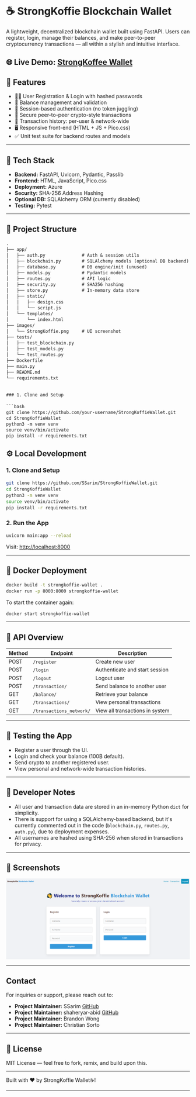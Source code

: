 # ☕ StrongKoffie Blockchain Wallet

A lightweight, decentralized blockchain wallet built using FastAPI. Users can register, login, manage their balances, and make peer-to-peer cryptocurrency transactions — all within a stylish and intuitive interface.

🌐 Live Demo: [StrongKoffee Wallet](https://blockchainwallet-ece5ghd7gvc7gpec.canadaeast-01.azurewebsites.net/)
---

## 🚀 Features

- 🧑‍💻 User Registration & Login with hashed passwords
- 💼 Balance management and validation
- 🔐 Session-based authentication (no token juggling)
- 💸 Secure peer-to-peer crypto-style transactions
- 🧾 Transaction history: per-user & network-wide
- 🖥️ Responsive front-end (HTML + JS + Pico.css)
- ✅ Unit test suite for backend routes and models

---

## 🧰 Tech Stack

- **Backend:** FastAPI, Uvicorn, Pydantic, Passlib
- **Frontend:** HTML, JavaScript, Pico.css
- **Deployment:** Azure
- **Security:** SHA-256 Address Hashing
- **Optional DB:** SQLAlchemy ORM (currently disabled)
- **Testing:** Pytest

---
## 📁 Project Structure

```
.
├── app/
│   ├── auth.py              # Auth & session utils
│   ├── blockchain.py        # SQLAlchemy models (optional DB backend)
│   ├── database.py          # DB engine/init (unused)
│   ├── models.py            # Pydantic models
│   ├── routes.py            # API logic
│   ├── security.py          # SHA256 hashing
│   ├── store.py             # In-memory data store
│   ├── static/
│   │   ├── design.css
│   │   └── script.js
│   └── templates/
│       └── index.html
├── images/
│   └── StrongKoffie.png     # UI screenshot
├── tests/
│   ├── test_blockchain.py
│   ├── test_models.py
│   └── test_routes.py
├── Dockerfile
├── main.py
├── README.md
└── requirements.txt
```
```## ⚙️ Local Development

### 1. Clone and Setup

```bash
git clone https://github.com/your-username/StrongKoffieWallet.git
cd StrongKoffieWallet
python3 -m venv venv
source venv/bin/activate
pip install -r requirements.txt
```

## ⚙️ Local Development

### 1. Clone and Setup

```bash
git clone https://github.com/SSarim/StrongKoffieWallet.git
cd StrongKoffieWallet
python3 -m venv venv
source venv/bin/activate
pip install -r requirements.txt
```

### 2. Run the App

```bash
uvicorn main:app --reload
```

Visit: [http://localhost:8000](http://localhost:8000)

---

## 🐳 Docker Deployment

```bash
docker build -t strongkoffie-wallet .
docker run -p 8000:8000 strongkoffie-wallet
```

To start the container again:

```bash
docker start strongkoffie-wallet
```

---

## 🔧 API Overview

| Method | Endpoint                  | Description                          |
|--------|---------------------------|--------------------------------------|
| POST   | `/register`               | Create new user                      |
| POST   | `/login`                  | Authenticate and start session       |
| POST   | `/logout`                 | Logout user                          |
| POST   | `/transaction/`           | Send balance to another user         |
| GET    | `/balance/`               | Retrieve your balance                |
| GET    | `/transactions/`          | View personal transactions           |
| GET    | `/transactions_network/`  | View all transactions in system      |

---

## 🧪 Testing the App

- Register a user through the UI.
- Login and check your balance (100₿ default).
- Send crypto to another registered user.
- View personal and network-wide transaction histories.

---

## 🧠 Developer Notes

- All user and transaction data are stored in an in-memory Python `dict` for simplicity.
- There is support for using a SQLAlchemy-based backend, but it's currently commented out in the code (`blockchain.py`, `routes.py`, `auth.py`), due to deployment expenses.
- All usernames are hashed using SHA-256 when stored in transactions for privacy.

---

## 📸 Screenshots

![StrongKoffie Wallet UI](/images/StrongKoffie.png)

---
## Contact
For inquiries or support, please reach out to:
- **Project Maintainer:**  SSarim
  [GitHub](https://github.com/SSarim)
- **Project Maintainer:**  shaheryar-abid 
  [GitHub](https://github.com/shaheryar-abid)
- **Project Maintainer:**  Brandon Wong
- **Project Maintainer:**  Christian Sorto
---
## 📃 License

MIT License — feel free to fork, remix, and build upon this.

---

Built with ❤️ by StrongKoffie Wallet☕!

---


